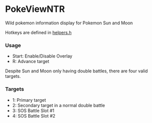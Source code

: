 # PokeViewNTR

Wild pokemon information display for Pokemon Sun and Moon

Hotkeys are defined in [helpers.h](source/helpers.h)

### Usage

* Start: Enable/Disable Overlay
* R: Advance target

Despite Sun and Moon only having double battles, there are four valid targets.

### Targets

* 1: Primary target
* 2: Secondary target in a normal double battle
* 3: SOS Battle Slot #1
* 4: SOS Battle Slot #2